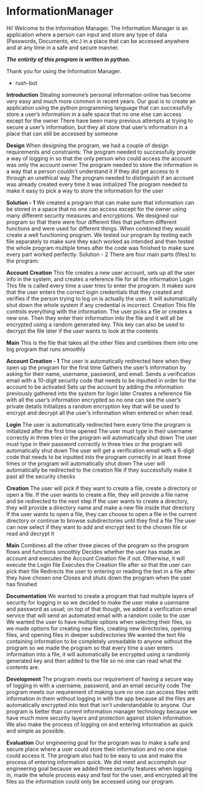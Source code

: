 # InformationManager


Hi! Welcome to the Information Manager. 
The Information Manager is an application where a person can input and store any type of data (Passwords, Documents, etc.) in a place that can be accessed anywhere and at any time in a safe and secure manner.

***The entirity of this program is written in python.***

Thank you for using the Information Manager.

-  rush-bot


**Introduction**
Stealing someone’s personal information online has become very easy and much more common in recent years.
Our goal is to create an application using the python programming language that can successfully store a user’s information in a safe space that no one else can access except for the owner 
There have been many previous attempts at trying to secure a user’s information, but they all store that user’s information in a place that can still be accessed by someone

**Design**
When designing the program, we had a couple of design requirements and constraints:
The program needed to successfully provide a way of logging in so that the only person who could access the account was only the account owner
The program needed to store the information in a way that a person couldn't understand it if they did get access to it through an unethical way
The program needed to distinguish if an account was already created every time it was initialized
The program needed to make it easy to pick a way to store the information for the user

**Solution - 1**
We created a program that can make sure that information can be stored in a space that no one can access except for the owner using many different security measures and encryptions.
We designed our program so that there were four different files that perform different functions and were used for different things. When combined they would create a well functioning program.
We tested our program by testing each file separately to make sure they each worked as intended and then tested the whole program multiple times after the code was finished to make sure every part worked perfectly.
Solution - 2
There are four main parts (files) to the program:

**Account Creation**
This file creates a new user account, sets up all the user info in the system, and creates a reference file for all the information
Login
This file is called every time a user tries to enter the program. It makes sure that the user enters the correct login credentials that they created and verifies if the person trying to log on is actually the user. It will automatically shut down the whole system if any credential is incorrect.
Creation
This file controls everything with the information. The user picks a file or creates a new one. Then they enter their information into the file and it will all be encrypted using a random generated key. This key can also be used to decrypt the file later if the user wants to look at the contents

**Main**
This is the file that takes all the other files and combines them into one big program that runs smoothly

**Account Creation - 1**
The user is automatically redirected here when they open up the program for the first time
Gathers the user’s information by asking for their name, username, password, and email.
Sends a verification email with a 10-digit security code that needs to be inputted in order for the account to be activated
Sets up the account by adding the information previously gathered into the system for login later
Creates a reference file with all the user’s information encrypted so no one can see the user’s private details
Initializes a random encryption key that will be used to encrypt and decrypt all the user’s information when entered or when read.

**Login**
The user is automatically redirected here every time the program is initialized after the first time opened
The user must type in their username correctly in three tries or the program will automatically shut down
The user must type in their password correctly in three tries or the program will automatically shut down
The user will get a verification email with a 6-digit code that needs to be inputted into the program correctly in at least three times or the program will automatically shut down
The user will automatically be redirected to the creation file if they successfully make it past all the security checks

**Creation**
The user will pick if they want to create a file, create a directory or open a file.
If the user wants to create a file, they will provide a file name and be redirected to the next step
If the user wants to create a directory, they will provide a directory name and make a new file inside that directory
If the user wants to open a file, they can choose to open a file in the current directory or continue to browse subdirectories until they find a file
The user can now select if they want to add and encrypt text to the chosen file or read and decrypt it

**Main**
Combines all the other three pieces of the program so the program flows and functions smoothly
Decides whether the user has made an account and executes the Account Creation file if not. Otherwise, it will execute the Login file
Executes the Creation file after so that the user can pick their file
Redirects the user to entering or reading the text in a file after they have chosen one
Closes and shuts down the program when the user has finished 

**Documentation**
We wanted to create a program that had multiple layers of security for logging in so we decided to make the user make a username and password as usual; on top of that though, we added a verification email service that will send an automated email with a random code to the user
We wanted the user to have multiple options when selecting their files, so we made options for creating new files, creating new directories, opening files, and opening files in deeper subdirectories
We wanted the text file containing information to be completely unreadable to anyone without the program so we made the program so that every time a user enters information into a file, it will automatically be encrypted using a randomly generated key and then added to the file so no one can read what the contents are.

**Development**
The program meets our requirement of having a secure way of logging in with a username, password, and an email security code
The program meets our requirement of making sure no one can access files with information in them without logging in with the app because all the files are automatically encrypted into text that isn't understandable to anyone.
Our program is better than current information manager technology because we have much more security layers and protection against stolen information. We also make the process of logging on and entering information as quick and simple as possible.

**Evaluation**
Our engineering goal for the program was to make a safe and secure place where a user could store their information and no one else could access it. The program also had to be easy to use and make the process of entering information quick.
We did meet and accomplish our engineering goal because we added three security features when logging in, made the whole process easy and fast for the user, and encrypted all the files so the information could only be accessed using our program.





